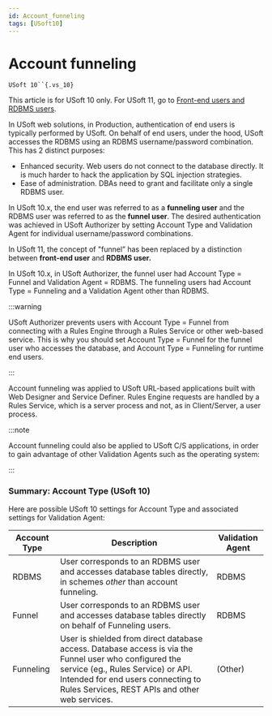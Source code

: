 ```yaml
---
id: Account_funneling
tags: [USoft10]
---
```

# Account funneling

`USoft 10``{.vs_10}`

This article is for USoft 10 only. For USoft 11, go to [Front-end users and RDBMS users](/Authorisation_and_access/Authentication_and_USoft/Frontend_users_and_RDBMS_users.md).

In USoft web solutions, in Production, authentication of end users is typically performed by USoft. On behalf of end users, under the hood, USoft accesses the RDBMS using an RDBMS username/password combination. This has 2 distinct purposes:

- Enhanced security. Web users do not connect to the database directly. It is much harder to hack the application by SQL injection strategies.
- Ease of administration. DBAs need to grant and facilitate only a single RDBMS user.

In USoft 10.x, the end user was referred to as a **funneling user** and the RDBMS user was referred to as the **funnel user**. The desired authentication was achieved in USoft Authorizer by setting Account Type and Validation Agent for individual username/password combinations.

In USoft 11, the concept of "funnel” has been replaced by a distinction between **front-end user** and **RDBMS user.**

In USoft 10.x, in USoft Authorizer, the funnel user had Account Type = Funnel and Validation Agent = RDBMS. The funneling users had Account Type = Funneling and a Validation Agent other than RDBMS.


:::warning

USoft Authorizer prevents users with Account Type = Funnel from connecting with a Rules Engine through a Rules Service or other web-based service.
This is why you should set Account Type = Funnel for the funnel user who accesses the database, and Account Type = Funneling for runtime end users.

:::

Account funneling was applied to USoft URL-based applications built with Web Designer and Service Definer. Rules Engine requests are handled by a Rules Service, which is a server process and not, as in Client/Server, a user process.


:::note

Account funneling could also be applied to USoft C/S applications, in order to gain advantage of other Validation Agents such as the operating system:

:::

### Summary: Account Type (USoft 10)

Here are possible USoft 10 settings for Account Type and associated settings for Validation Agent:

|**Account Type**|**Description**|**Validation Agent**|
|--------|--------|--------|
|RDBMS   |User corresponds to an RDBMS user and accesses database tables directly, in schemes *other* than account funneling.|RDBMS   |
|Funnel  |User corresponds to an RDBMS user and accesses database tables directly on behalf of Funneling users.|RDBMS   |
|Funneling|User is shielded from direct database access. Database access is via the Funnel user who configured the service (eg., Rules Service) or API. Intended for end users connecting to Rules Services, REST APIs and other web services.|(Other) |



 
